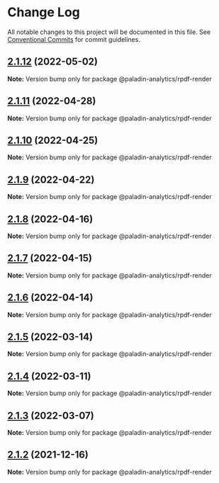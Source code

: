 # Change Log

All notable changes to this project will be documented in this file.
See [Conventional Commits](https://conventionalcommits.org) for commit guidelines.

## [2.1.12](https://github.com/Paladin-Analytics/react-pdf/compare/@paladin-analytics/rpdf-render@2.1.11...@paladin-analytics/rpdf-render@2.1.12) (2022-05-02)

**Note:** Version bump only for package @paladin-analytics/rpdf-render





## [2.1.11](https://github.com/Paladin-Analytics/react-pdf/compare/@paladin-analytics/rpdf-render@2.1.10...@paladin-analytics/rpdf-render@2.1.11) (2022-04-28)

**Note:** Version bump only for package @paladin-analytics/rpdf-render





## [2.1.10](https://github.com/Paladin-Analytics/react-pdf/compare/@paladin-analytics/rpdf-render@2.1.9...@paladin-analytics/rpdf-render@2.1.10) (2022-04-25)

**Note:** Version bump only for package @paladin-analytics/rpdf-render





## [2.1.9](https://github.com/Paladin-Analytics/react-pdf/compare/@paladin-analytics/rpdf-render@2.1.8...@paladin-analytics/rpdf-render@2.1.9) (2022-04-22)

**Note:** Version bump only for package @paladin-analytics/rpdf-render





## [2.1.8](https://github.com/Paladin-Analytics/react-pdf/compare/@paladin-analytics/rpdf-render@2.1.7...@paladin-analytics/rpdf-render@2.1.8) (2022-04-16)

**Note:** Version bump only for package @paladin-analytics/rpdf-render





## [2.1.7](https://github.com/Paladin-Analytics/react-pdf/compare/@paladin-analytics/rpdf-render@2.1.6...@paladin-analytics/rpdf-render@2.1.7) (2022-04-15)

**Note:** Version bump only for package @paladin-analytics/rpdf-render





## [2.1.6](https://github.com/Paladin-Analytics/react-pdf/compare/@paladin-analytics/rpdf-render@2.1.5...@paladin-analytics/rpdf-render@2.1.6) (2022-04-14)

**Note:** Version bump only for package @paladin-analytics/rpdf-render





## [2.1.5](https://github.com/Paladin-Analytics/react-pdf/compare/@paladin-analytics/rpdf-render@2.1.4...@paladin-analytics/rpdf-render@2.1.5) (2022-03-14)

**Note:** Version bump only for package @paladin-analytics/rpdf-render





## [2.1.4](https://github.com/Paladin-Analytics/react-pdf/compare/@paladin-analytics/rpdf-render@2.1.3...@paladin-analytics/rpdf-render@2.1.4) (2022-03-11)

**Note:** Version bump only for package @paladin-analytics/rpdf-render





## [2.1.3](https://github.com/Paladin-Analytics/react-pdf/compare/@paladin-analytics/rpdf-render@2.1.2...@paladin-analytics/rpdf-render@2.1.3) (2022-03-07)

**Note:** Version bump only for package @paladin-analytics/rpdf-render





## [2.1.2](https://github.com/Paladin-Analytics/react-pdf/compare/@paladin-analytics/rpdf-render@2.1.1...@paladin-analytics/rpdf-render@2.1.2) (2021-12-16)

**Note:** Version bump only for package @paladin-analytics/rpdf-render
